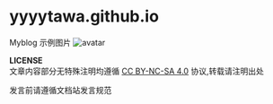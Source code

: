 # yyyytawa.github.io
Myblog
示例图片 ![avatar](https://img.yyyyt.top/avatar/avatar)

**LICENSE**  
文章内容部分无特殊注明均遵循 [CC BY-NC-SA 4.0](https://creativecommons.org/licenses/by-nc-sa/4.0/deed.zh-hans) 协议,转载请注明出处  

发言前请遵循文档站发言规范  